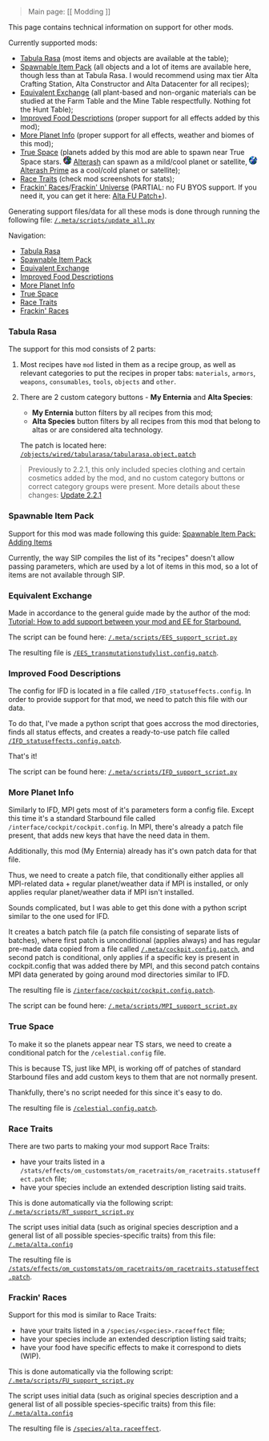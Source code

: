 > Main page: [[ Modding ]]

This page contains technical information on support for other mods.

Currently supported mods:

- [Tabula Rasa](https://steamcommunity.com/sharedfiles/filedetails/?id=737353165) (most items and objects are available at the table);
- [Spawnable Item Pack](https://steamcommunity.com/sharedfiles/filedetails/?id=733665104) (all objects and a lot of items are available here, though less than at Tabula Rasa. I would recommend using max tier Alta Crafting Station, Alta Constructor and Alta Datacenter for all recipes);
- [Equivalent Exchange](https://steamcommunity.com/sharedfiles/filedetails/?id=1790667104) (all plant-based and non-organic materials can be studied at the Farm Table and the Mine Table respectfully. Nothing fot the Hunt Table);
- [Improved Food Descriptions](https://steamcommunity.com/sharedfiles/filedetails/?id=731354142) (proper support for all effects added by this mod);
- [More Planet Info](https://steamcommunity.com/sharedfiles/filedetails/?id=1117007107) (proper support for all effects, weather and biomes of this mod);
- [True Space](https://steamcommunity.com/sharedfiles/filedetails/?id=730684624) (planets added by this mod are able to spawn near True Space stars. ![ ](https://raw.githubusercontent.com/Ceterai/Enternia/main/interface/bookmarks/icons/ct_alterash_planet.png) [Alterash](https://github.com/Ceterai/Enternia/wiki/Alterash) can spawn as a mild/cool planet or satellite, ![ ](https://raw.githubusercontent.com/Ceterai/Enternia/main/interface/bookmarks/icons/ct_alterash_prime_planet.png) [Alterash Prime](https://github.com/Ceterai/Enternia/wiki/Alterash-Prime) as a cool/cold planet or satellite);
- [Race Traits](https://steamcommunity.com/sharedfiles/filedetails/?id=2622273194) (check mod screenshots for stats);
- [Frackin' Races](https://steamcommunity.com/sharedfiles/filedetails/?id=763259329)/[Frackin' Universe](https://steamcommunity.com/sharedfiles/filedetails/?id=729480149) (PARTIAL: no FU BYOS support. If you need it, you can get it here: [Alta FU Patch+](https://steamcommunity.com/sharedfiles/filedetails/?id=3048977458)).

Generating support files/data for all these mods is done through running the following file: [`/.meta/scripts/update_all.py`](https://github.com/Ceterai/Enternia/blob/main/.meta/scripts/update_all.py)

Navigation:

- [Tabula Rasa](#tabula-rasa)
- [Spawnable Item Pack](#spawnable-item-pack)
- [Equivalent Exchange](#equivalent-exchange)
- [Improved Food Descriptions](#improved-food-descriptions)
- [More Planet Info](#more-planet-info)
- [True Space](#true-space)
- [Race Traits](#race-traits)
- [Frackin' Races](#frackin-races)

### Tabula Rasa

The support for this mod consists of 2 parts:

1. Most recipes have `mod` listed in them as a recipe group, as well as relevant categories to put the recipes in proper tabs: `materials`, `armors`, `weapons`, `consumables`, `tools`, `objects` and `other`.
1. There are 2 custom category buttons - **My Enternia** and **Alta Species**:

   - **My Enternia** button filters by all recipes from this mod;
   - **Alta Species** button filters by all recipes from this mod that belong to altas or are considered alta technology.

   The patch is located here: [`/objects/wired/tabularasa/tabularasa.object.patch`](https://github.com/Ceterai/Enternia/blob/main/objects/wired/tabularasa/tabularasa.object.patch)

> Previously to 2.2.1, this only included species clothing and certain cosmetics added by the mod, and no custom category buttons or correct category groups were present. More details about these changes: [Update 2.2.1](https://github.com/Ceterai/Enternia/blob/main/.meta/changelog.md#221)

### Spawnable Item Pack

Support for this mod was made following this guide: [Spawnable Item Pack: Adding Items](https://github.com/Silverfeelin/Starbound-SpawnableItemPack/blob/master/sipMods/README.md)

Currently, the way SIP compiles the list of its "recipes" doesn't allow passing parameters, which are used by a lot of items in this mod, so a lot of items are not available through SIP.

### Equivalent Exchange

Made in accordance to the general guide made by the author of the mod: [Tutorial: How to add support between your mod and EE for Starbound.](https://steamcommunity.com/workshop/filedetails/discussion/1790667104/1642042464747956675/)

The script can be found here: [`/.meta/scripts/EES_support_script.py`](https://github.com/Ceterai/Enternia/blob/main/.meta/scripts/EES_support_script.py)

The resulting file is [`/EES_transmutationstudylist.config.patch`](https://github.com/Ceterai/Enternia/blob/main/EES_transmutationstudylist.config.patch).

### Improved Food Descriptions

The config for IFD is located in a file called `/IFD_statuseffects.config`. In order to provide support for that mod, we need to patch this file with our data.

To do that, I've made a python script that goes accross the mod directories, finds all status effects, and creates a ready-to-use patch file called [`/IFD_statuseffects.config.patch`](https://github.com/Ceterai/Enternia/blob/main/IFD_statuseffects.config.patch).

That's it!

The script can be found here: [`/.meta/scripts/IFD_support_script.py`](https://github.com/Ceterai/Enternia/blob/main/.meta/scripts/IFD_support_script.py)

### More Planet Info

Similarly to IFD, MPI gets most of it's parameters form a config file. Except this time it's a standard Starbound file called `/interface/cockpit/cockpit.config`. In MPI, there's already a patch file present, that adds new keys that have the need data in them.

Additionally, this mod (My Enternia) already has it's own patch data for that file.

Thus, we need to create a patch file, that conditionally either applies all MPI-related data + regular planet/weather data if MPI is installed, or only applies reqular planet/weather data if MPI isn't installed.

Sounds complicated, but I was able to get this done with a python script similar to the one used for IFD.

It creates a batch patch file (a patch file consisting of separate lists of batches), where first patch is unconditional (applies always) and has regular pre-made data copied from a file called [`/.meta/cockpit.config.patch`](https://github.com/Ceterai/Enternia/blob/main/.meta/cockpit.config.patch), and second patch is conditional, only applies if a specific key is present in cockpit.config that was added there by MPI, and this second patch contains MPI data generated by going around mod directories similar to IFD.

The resulting file is [`/interface/cockpit/cockpit.config.patch`](https://github.com/Ceterai/Enternia/blob/main/interface/cockpit/cockpit.config.patch).

The script can be found here: [`/.meta/scripts/MPI_support_script.py`](https://github.com/Ceterai/Enternia/blob/main/.meta/scripts/MPI_support_script.py)

### True Space

To make it so the planets appear near TS stars, we need to create a conditional patch for the `/celestial.config` file.

This is because TS, just like MPI, is working off of patches of standard Starbound files and add custom keys to them that are not normally present.

Thankfully, there's no script needed for this since it's easy to do.

The resulting file is [`/celestial.config.patch`](https://github.com/Ceterai/Enternia/blob/main/celestial.config.patch).

### Race Traits

There are two parts to making your mod support Race Traits:

- have your traits listed in a `/stats/effects/om_customstats/om_racetraits/om_racetraits.statuseffect.patch` file;
- have your species include an extended description listing said traits.

This is done automatically via the following script: [`/.meta/scripts/RT_support_script.py`](https://github.com/Ceterai/Enternia/blob/main/.meta/scripts/RT_support_script.py)

The script uses initial data (such as original species description and a general list of all possible species-specific traits) from this file: [`/.meta/alta.config`](https://github.com/Ceterai/Enternia/blob/main/.meta/alta.config)

The resulting file is [`/stats/effects/om_customstats/om_racetraits/om_racetraits.statuseffect.patch`](https://github.com/Ceterai/Enternia/blob/main/stats/effects/om_customstats/om_racetraits/om_racetraits.statuseffect.patch).

### Frackin' Races

Support for this mod is similar to Race Traits:

- have your traits listed in a `/species/<species>.raceeffect` file;
- have your species include an extended description listing said traits;
- have your food have specific effects to make it correspond to diets (WIP).

This is done automatically via the following script: [`/.meta/scripts/FU_support_script.py`](https://github.com/Ceterai/Enternia/blob/main/.meta/scripts/FU_support_script.py)

The script uses initial data (such as original species description and a general list of all possible species-specific traits) from this file: [`/.meta/alta.config`](https://github.com/Ceterai/Enternia/blob/main/.meta/alta.config)

The resulting file is [`/species/alta.raceeffect`](https://github.com/Ceterai/Enternia/blob/main/species/alta.raceeffect).
